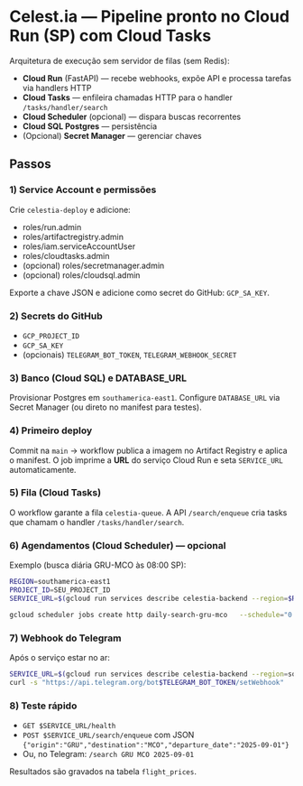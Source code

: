 # Celest.ia — Pipeline pronto no Cloud Run (SP) com Cloud Tasks

Arquitetura de execução sem servidor de filas (sem Redis):
- **Cloud Run** (FastAPI) — recebe webhooks, expõe API e processa tarefas via handlers HTTP
- **Cloud Tasks** — enfileira chamadas HTTP para o handler `/tasks/handler/search`
- **Cloud Scheduler** (opcional) — dispara buscas recorrentes
- **Cloud SQL Postgres** — persistência
- (Opcional) **Secret Manager** — gerenciar chaves

## Passos

### 1) Service Account e permissões
Crie `celestia-deploy` e adicione:
- roles/run.admin
- roles/artifactregistry.admin
- roles/iam.serviceAccountUser
- roles/cloudtasks.admin
- (opcional) roles/secretmanager.admin
- (opcional) roles/cloudsql.admin

Exporte a chave JSON e adicione como secret do GitHub: `GCP_SA_KEY`.

### 2) Secrets do GitHub
- `GCP_PROJECT_ID`
- `GCP_SA_KEY`
- (opcionais) `TELEGRAM_BOT_TOKEN`, `TELEGRAM_WEBHOOK_SECRET`

### 3) Banco (Cloud SQL) e DATABASE_URL
Provisionar Postgres em `southamerica-east1`. Configure `DATABASE_URL` via Secret Manager (ou direto no manifest para testes).

### 4) Primeiro deploy
Commit na `main` → workflow publica a imagem no Artifact Registry e aplica o manifest. O job imprime a **URL** do serviço Cloud Run e seta `SERVICE_URL` automaticamente.

### 5) Fila (Cloud Tasks)
O workflow garante a fila `celestia-queue`. A API `/search/enqueue` cria tasks que chamam o handler `/tasks/handler/search`.

### 6) Agendamentos (Cloud Scheduler) — opcional
Exemplo (busca diária GRU-MCO às 08:00 SP):
```bash
REGION=southamerica-east1
PROJECT_ID=SEU_PROJECT_ID
SERVICE_URL=$(gcloud run services describe celestia-backend --region=$REGION --format='value(status.url)')

gcloud scheduler jobs create http daily-search-gru-mco   --schedule="0 8 * * *" --time-zone="America/Sao_Paulo"   --http-method=POST   --uri="$SERVICE_URL/search/enqueue"   --oidc-service-account-email="celestia-deploy@$PROJECT_ID.iam.gserviceaccount.com"   --message-body='{"origin":"GRU","destination":"MCO","departure_date":"2025-09-01"}'   --location=$REGION
```

### 7) Webhook do Telegram
Após o serviço estar no ar:
```bash
SERVICE_URL=$(gcloud run services describe celestia-backend --region=southamerica-east1 --format='value(status.url)')
curl -s "https://api.telegram.org/bot$TELEGRAM_BOT_TOKEN/setWebhook"   -d "url=$SERVICE_URL/bot/webhook"   -d "secret_token=$TELEGRAM_WEBHOOK_SECRET"
```

### 8) Teste rápido
- `GET $SERVICE_URL/health`
- `POST $SERVICE_URL/search/enqueue` com JSON `{"origin":"GRU","destination":"MCO","departure_date":"2025-09-01"}`
- Ou, no Telegram: `/search GRU MCO 2025-09-01`

Resultados são gravados na tabela `flight_prices`.
